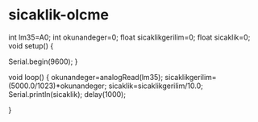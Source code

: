 # sicaklik-olcme
int lm35=A0;
 int okunandeger=0;
 float sicaklikgerilim=0;
 float sicaklik=0;
void setup() {

Serial.begin(9600);
}

void loop() {
okunandeger=analogRead(lm35);
sicaklikgerilim=(5000.0/1023)*okunandeger;
sicaklik=sicaklikgerilim/10.0;
Serial.println(sicaklik);
delay(1000);


}
